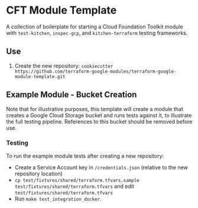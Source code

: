 # CFT Module Template

A collection of boilerplate for starting a Cloud Foundation Toolkit module with `test-kitchen`, `inspec-gcp`, and `kitchen-terraform` testing frameworks.

## Use

1. Create the new repository: `cookiecutter https://github.com/terraform-google-modules/terraform-google-module-template.git`

## Example Module - Bucket Creation

Note that for illustrative purposes, this template will create a module that creates a Google Cloud Storage bucket and runs tests against it, to illustrate the full testing pipeline. References to this bucket should be removed before use.

### Testing

To run the example module tests after creating a new repository:

- Create a Service Account key in `/credentials.json` (relative to the new repository location)
- `cp test/fixtures/shared/terraform.tfvars.sample test/fixtures/shared/terraform.tfvars` and edit `test/fixtures/shared/terraform.tfvars`
- Run `make test_integration_docker`.
